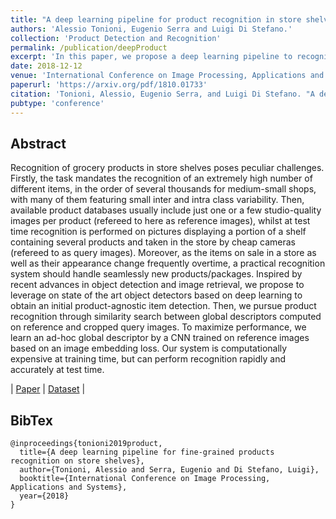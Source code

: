 ```yaml
---
title: "A deep learning pipeline for product recognition in store shelves"
authors: 'Alessio Tonioni, Eugenio Serra and Luigi Di Stefano.'
collection: 'Product Detection and Recognition'
permalink: /publication/deepProduct
excerpt: 'In this paper, we propose a deep learning pipeline to recognize products on grocery shelves that can scale effortlessly to thousand of different products to recognize.'
date: 2018-12-12
venue: 'International Conference on Image Processing, Applications and Systems'
paperurl: 'https://arxiv.org/pdf/1810.01733'
citation: 'Tonioni, Alessio, Eugenio Serra, and Luigi Di Stefano. "A deep learning pipeline for product recognition in store shelves." In International Conference on Image Processing, Applications and Systems, 2018'
pubtype: 'conference'
---
```


## Abstract

Recognition of grocery products in store shelves poses peculiar challenges. Firstly, the task mandates the recognition of an extremely high number of different items, in the order of several thousands for medium-small shops, with many of them featuring small inter and intra class variability. Then, available product databases usually include just one or a few studio-quality images per product (refereed to here as reference images), whilst at test time recognition is performed on pictures displaying a portion of a shelf containing several products and taken in the store by cheap cameras (refereed to as query images). Moreover, as the items on sale in a store as well as their appearance change frequently overtime, a practical recognition system should handle seamlessly new products/packages. Inspired by recent advances in object detection and image retrieval, we propose to leverage on state of the art object detectors based on deep learning to obtain an initial product-agnostic item detection. Then, we pursue product recognition through similarity search between global descriptors computed on reference and cropped query images. To maximize performance, we learn an ad-hoc global descriptor by a CNN trained on reference images based on an image embedding loss. Our system is computationally expensive at training time, but can perform recognition rapidly and accurately at test time.

| [Paper](https://arxiv.org/pdf/1810.01733) | [Dataset](https://drive.google.com/open?id=1vvB1hvKhr4pE8zUpPImlogA6kof-kLVN) |

## BibTex
```
@inproceedings{tonioni2019product,
  title={A deep learning pipeline for fine-grained products recognition on store shelves},
  author={Tonioni, Alessio and Serra, Eugenio and Di Stefano, Luigi},
  booktitle={International Conference on Image Processing, Applications and Systems},
  year={2018}
}
```